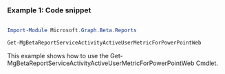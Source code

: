 ### Example 1: Code snippet

```powershell

Import-Module Microsoft.Graph.Beta.Reports

Get-MgBetaReportServiceActivityActiveUserMetricForPowerPointWeb

```
This example shows how to use the Get-MgBetaReportServiceActivityActiveUserMetricForPowerPointWeb Cmdlet.

